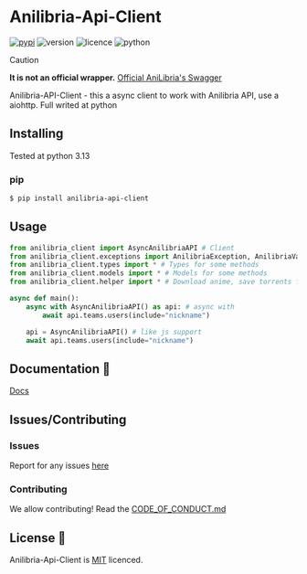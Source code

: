 # Anilibria-Api-Client

[![pypi](https://img.shields.io/badge/anilibria_api_client_on_PyPi-blue)](https://pypi.org/project/anilibria-api-client)
![version](https://img.shields.io/badge/Version-0.1.7-blue)
![licence](https://img.shields.io/badge/License-MIT-green)
![python](https://img.shields.io/badge/Python-3.13%2B-blue)

> [!CAUTION]  
> **It is not an official wrapper.** [Official AniLibria's Swagger](https://anilibria.top/api/docs/v1)

Anilibria-API-Client - this a async client to work with Anilibria API, use a aiohttp. Full writed at python

## Installing
Tested at python 3.13
### pip
```bash
$ pip install anilibria-api-client
```
## Usage
```python
from anilibria_client import AsyncAnilibriaAPI # Client
from anilibria_client.exceptions import AnilibriaException, AnilibriaValidationException # Errors
from anilibria_client.types import * # Types for some methods
from anilibria_client.models import * # Models for some methods
from anilibria_client.helper import * # Download anime, save torrents files and more

async def main():
    async with AsyncAnilibriaAPI() as api: # async with
        await api.teams.users(include="nickname")

    api = AsyncAnilibriaAPI() # like js support
    await api.teams.users(include="nickname")
```

## Documentation 📃
[Docs](https://anilibria-api-client.readthedocs.io/latest/)
## Issues/Contributing
### Issues
Report for any issues [here](https://github.com/semen-bol/Anilibria-Api-Client/issues)
### Contributing
We allow contributing! Read the [CODE_OF_CONDUCT.md](https://github.com/semen-bol/Anilibria-Api-Client/blob/main/CODE_OF_CONDUCT.md)

## License 📄
Anilibria-Api-Client is [MIT](https://github.com/semen-bol/Anilibria-Api-Client/blob/main/LICENSE) licenced.